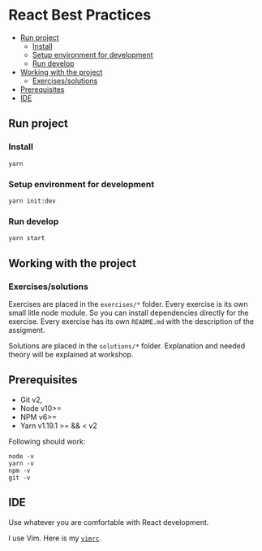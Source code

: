 # React Best Practices

<!-- TOC GFM -->

- [Run project](#run-project)
	- [Install](#install)
	- [Setup environment for development](#setup-environment-for-development)
	- [Run develop](#run-develop)
- [Working with the project](#working-with-the-project)
	- [Exercises/solutions](#exercisessolutions)
- [Prerequisites](#prerequisites)
- [IDE](#ide)

<!-- TOC -->

## Run project

### Install

```
yarn
```

### Setup environment for development

```
yarn init:dev
```

### Run develop

```
yarn start
```

## Working with the project

### Exercises/solutions

Exercises are placed in the `exercises/*` folder.
Every exercise is its own small litle node module.
So you can install dependencies directly for the exercise.
Every exercise has its own `README.md` with the description of the assigment.

Solutions are placed in the `solutions/*` folder.
Explanation and needed theory will be explained at workshop.

## Prerequisites

- Git v2,
- Node v10>=
- NPM v6>=
- Yarn v1.19.1 >= && &lt; v2

Following should work:
```
node -v
yarn -v
npm -v
git -v
```
## IDE
Use whatever you are comfortable with React development.

I use Vim. Here is my [`vimrc`](https://github.com/tommmyy/dotfiles/tree/master/.vim).

